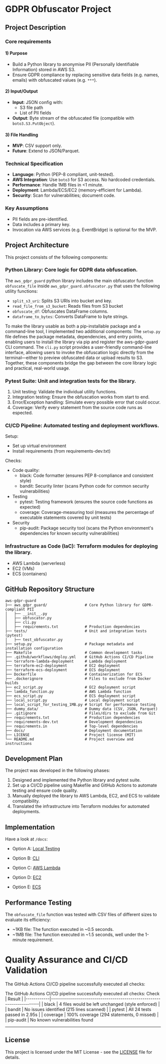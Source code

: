 # GDPR Obfuscator Project

## Project Description

### Core requirements

#### 1) Purpose

- Build a Python library to anonymise PII (Personally Identifiable Information) stored in AWS S3.
- Ensure GDPR compliance by replacing sensitive data fields (e.g. names, emails) with obfuscated values (e.g. `***`).


#### 2) Input/Output

- **Input**: JSON config with:
	- S3 file path
	- List of PII fields
- **Output**: Byte stream of the obfuscated file (compatible with `boto3.S3.PutObject`).


#### 3) File Handling

- **MVP**: CSV support only.
- **Future**: Extend to JSON/Parquet.


### Technical Specification

- **Language**: Python (PEP-8 compliant, unit-tested).
- **AWS Integration**: Use `boto3` for S3 access. No hardcoded credentials.
- **Performance**: Handle 1MB files in <1 minute.
- **Deployment**: Lambda/ECS/EC2 (memory-efficient for Lambda).
- **Security**: Scan for vulnerabilities; document code.


### Key Assumptions

- PII fields are pre-identified.
- Data includes a primary key.
- Invocation via AWS services (e.g. EventBridge) is optional for the MVP. 


## Project Architecture

This project consists of the following components:

### **Python Library**: Core logic for GDPR data obfuscation.

The `aws_gdpr_guard` python library includes the main obfuscator function `obfuscate_file` inside `aws_gdpr_guard.obfuscator.py` that uses the following utility functions:
- `split_s3_uri`: Splits S3 URIs into bucket and key.
- `read_file_from_s3_bucket`: Reads files from S3 bucket
- `obfuscate_df`: Obfuscates DataFrame columns.
- `dataframe_to_bytes`: Converts DataFrame to byte strings.

To make the library usable as both a pip-installable package and a command-line tool, I implemented two additional components: The `setup.py` file defines the package metadata, dependencies, and entry points, enabling users to install the library via pip and register the aws-gdpr-guard CLI command. The `cli.py` script provides a user-friendly command-line interface, allowing users to invoke the obfuscation logic directly from the terminal—either to preview obfuscated data or upload results to S3. Together, these components bridge the gap between the core library logic and practical, real-world usage.


### **Pytest Suite**: Unit and integration tests for the library.

1) Unit testing: Validate the individual utility functions.
2) Integration testing: Ensure the obfuscation works from start to end.
3) Error/Exception handling: Simulate every possible error that could occur.
4) Coverage: Verify every statement from the source code runs as espected.


### **CI/CD Pipeline**: Automated testing and deployment workflows.

Setup:
- Set up virtual environment
- Install requirements (from requirements-dev.txt)

Checks:
- Code quality:
    - black: Code formatter (ensures PEP 8-compliance and consistent style)
    - bandit: Security linter (scans Python code for common security vulnerabilities)
- Testing
    - pytest: Testing framework (ensures the source code functions as expected)
    - coverage: Coverage-measuring tool (measures the percentage of executable statements covered by unit tests)
- Security
    - pip-audit: Package security tool (scans the Python environment's dependencies for known security vulnerabilities)


### **Infrastructure as Code (IaC)**: Terraform modules for deploying the library.

- AWS Lambda (serverless)
- EC2 (VMs)
- ECS (containers)


## GitHub Repository Structure

```
aws-gdpr-guard
├── aws_gdpr_guard/                 # Core Python library for GDPR-compliant PII
│   ├── __init__.py
│   ├── obfuscator.py
│   ├── cli.py
│   ├── requirements.txt            # Production dependencies
├── tests/                          # Unit and integration tests (pytest)
│   ├── test_obfuscator.py
├── setup.py                        # Package metadata and installation configuration
├── Makefile                        # Common development tasks
├── .github/workflows/deploy.yml    # GitHub Actions CI/CD Pipeline
├── terraform-lambda-deployment     # Lambda deployment
├── terraform-ec2-deployment        # EC2 deployment
├── terraform-ecs-deployment        # ECS deployment
├── Dockerfile                      # Containerization for ECS
├── .dockerignore                   # Files to exclude from Docker builds
├── ec2_script.py                   # EC2 deployment script
├── lambda_function.py              # AWS Lambda function
├── ecs_script.py                   # ECS deployment script
├── local_script.py                 # Local deployment script
├── local_script_for_testing_1MB.py # Script for performance testing
├── dummy_data/                     # Dummy data (CSV, JSON, Parquet)
├── .gitignore                      # Files/dirs to exclude from Git
├── requirements.txt                # Production dependencies
├── requirements-dev.txt            # Development dependencies
├── requirements.in                 # Top-level dependencies
├── docs/                           # Deployment documentation
├── LICENSE                         # Project license (MIT)
└── README.md                       # Project overview and instructions
```


## Development Plan

The project was developed in the following phases:

1. Designed and implemented the Python library and pytest suite.
2. Set up a CI/CD pipeline using Makefile and GitHub Actions to automate testing and ensure code quality.
3. Manually deployed the library to AWS Lambda, EC2, and ECS to validate compatibility.
4. Translated the infrastructure into Terraform modules for automated deployments.


## Implementation

Have a look at `/docs`:

* Option A: [Local Testing](docs/local.md)

* Option B: [CLI](docs/cli.md)

* Option C: [AWS Lambda](docs/lambda.md)

* Option D: [EC2](docs/ec2.md)

* Option E: [ECS](docs/ecs.md)



## Performance Testing

The `obfuscate_file` function was tested with CSV files of different sizes to evaluate its efficiency:

- ~1KB file: The function executed in ~0.5 seconds.
- ~1MB file: The function executed in ~1.5 seconds, well under the 1-minute requirement.


# Quality Assurance and CI/CD Validation

The GitHub Actions CI/CD pipeline successfully executed all checks:

The GitHub Actions CI/CD pipeline successfully executed all checks:
   Check      | Result                                                                 |
 |------------|------------------------------------------------------------------------|
 | black      | 4 files would be left unchanged (style enforced)                       |
 | bandit     | No issues identified (215 lines scanned)                               |
 | pytest     | All 24 tests passed in 2.95s                                           |
 | coverage   | 100% coverage (294 statements, 0 missed)                               |
 | pip-audit  | No known vulnerabilities found  


---
## License
This project is licensed under the MIT License - see the [LICENSE](LICENSE) file for details.
